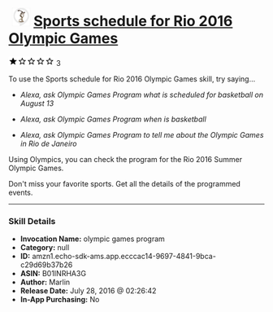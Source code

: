 # &nbsp;<img src="skill_icon" alt="Sports schedule for Rio 2016 Olympic Games icon" width="36"> [Sports schedule for Rio 2016 Olympic Games](http://alexa.amazon.com/#skills/amzn1.echo-sdk-ams.app.ecccac14-9697-4841-9bca-c29d69b37b26)
![1 stars](../../images/ic_star_black_18dp_1x.png)![1 stars](../../images/ic_star_border_black_18dp_1x.png)![1 stars](../../images/ic_star_border_black_18dp_1x.png)![1 stars](../../images/ic_star_border_black_18dp_1x.png)![1 stars](../../images/ic_star_border_black_18dp_1x.png) 3

To use the Sports schedule for Rio 2016 Olympic Games skill, try saying...

* *Alexa, ask Olympic Games Program what is scheduled for basketball on August 13*

* *Alexa, ask Olympic Games Program when is basketball*

* *Alexa, ask Olympic Games Program to tell me about the Olympic Games in Rio de Janeiro*

Using Olympics, you can check the program for the Rio 2016 Summer Olympic Games.

Don't miss your favorite sports. Get all the details of the programmed events.

***

### Skill Details

* **Invocation Name:** olympic games program
* **Category:** null
* **ID:** amzn1.echo-sdk-ams.app.ecccac14-9697-4841-9bca-c29d69b37b26
* **ASIN:** B01INRHA3G
* **Author:** Marlin
* **Release Date:** July 28, 2016 @ 02:26:42
* **In-App Purchasing:** No
